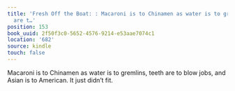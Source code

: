```yaml
---
title: 'Fresh Off the Boat: : Macaroni is to Chinamen as water is to gremlins, teeth
  are t…'
position: 153
book_uuid: 2f50f3c0-5652-4576-9214-e53aae7074c1
location: '682'
source: kindle
touch: false
---
```


Macaroni is to Chinamen as water is to gremlins, teeth are to blow jobs, and Asian is to American. It just didn’t fit.